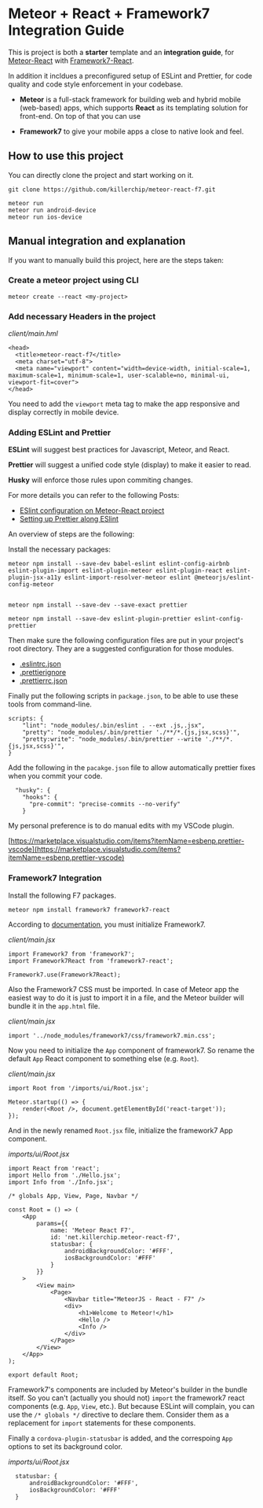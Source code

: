 # Meteor + React + Framework7 Integration Guide

This is project is both a **starter** template and an **integration guide**, for [Meteor-React](https://guide.meteor.com/) with [Framework7-React](https://framework7.io/react/).

In addition it incldues a preconfigured setup of ESLint and Prettier, for code quality and code style enforcement in your codebase.

- **Meteor** is a full-stack framework for building web and hybrid mobile (web-based) apps, which supports **React** as its templating solution for front-end. On top of that you can use

- **Framework7** to give your mobile apps a close to native look and feel.

## How to use this project

You can directly clone the project and start working on it.

```
git clone https://github.com/killerchip/meteor-react-f7.git
```

```
meteor run
meteor run android-device
meteor run ios-device
```

## Manual integration and explanation

If you want to manually build this project, here are the steps taken:

### Create a meteor project using CLI

```
meteor create --react <my-project>
```

### Add necessary Headers in the project

_client/main.hml_

```
<head>
  <title>meteor-react-f7</title>
  <meta charset="utf-8">
  <meta name="viewport" content="width=device-width, initial-scale=1, maximum-scale=1, minimum-scale=1, user-scalable=no, minimal-ui, viewport-fit=cover">
</head>
```

You need to add the `viewport` meta tag to make the app responsive and display correctly in mobile device.

### Adding ESLint and Prettier

**ESLint** will suggest best practices for Javascript, Meteor, and React.

**Prettier** will suggest a unified code style (display) to make it easier to read.

**Husky** will enforce those rules upon commiting changes.

For more details you can refer to the following Posts:

- [ESlint configuration on Meteor-React project](http://killerchip.net/2018/08/20/2018-08-20-meteor-react-eslint/)
- [Setting up Prettier along ESlint](http://killerchip.net/2018/09/22/2018-09-22-prettier-config/)

An overview of steps are the following:

Install the necessary packages:

```
meteor npm install --save-dev babel-eslint eslint-config-airbnb eslint-plugin-import eslint-plugin-meteor eslint-plugin-react eslint-plugin-jsx-a11y eslint-import-resolver-meteor eslint @meteorjs/eslint-config-meteor


meteor npm install --save-dev --save-exact prettier

meteor npm install --save-dev eslint-plugin-prettier eslint-config-prettier
```

Then make sure the following configuration files are put in your project's root directory. They are a suggested configuration for those modules.

- [.eslintrc.json](./eslintrc.json)
- [.prettierignore](.prettierignore)
- [.prettierrc.json](.prettierrc.json)

Finally put the following scripts in `package.json`, to be able to use these tools from command-line.

```
scripts: {
    "lint": "node_modules/.bin/eslint . --ext .js,.jsx",
    "pretty": "node_modules/.bin/prettier './**/*.{js,jsx,scss}'",
    "pretty:write": "node_modules/.bin/prettier --write './**/*.{js,jsx,scss}'",
}
```

Add the following in the `pacakge.json` file to allow automatically prettier fixes when you commit your code.

```
  "husky": {
    "hooks": {
      "pre-commit": "precise-commits --no-verify"
    }
```

My personal preference is to do manual edits with my VSCode plugin.

[https://marketplace.visualstudio.com/items?itemName=esbenp.prettier-vscode](https://marketplace.visualstudio.com/items?itemName=esbenp.prettier-vscode)

### Framework7 Integration

Install the following F7 packages.

```
meteor npm install framework7 framework7-react
```

According to [documentation](https://framework7.io/react/init-app.html), you must initialize Framework7.

_client/main.jsx_

```
import Framework7 from 'framework7';
import Framework7React from 'framework7-react';

Framework7.use(Framework7React);
```

Also the Framework7 CSS must be imported. In case of Meteor app the easiest way to do it is just to import it in a file, and the Meteor builder will bundle it in the `app.html` file.

_client/main.jsx_

```
import '../node_modules/framework7/css/framework7.min.css';
```

Now you need to initialize the `App` component of framework7. So rename the default `App` React component to something else (e.g. `Root`).

_client/main.jsx_

```
import Root from '/imports/ui/Root.jsx';

Meteor.startup(() => {
    render(<Root />, document.getElementById('react-target'));
});
```

And in the newly renamed `Root.jsx` file, initialize the framework7 App component.

_imports/ui/Root.jsx_

```
import React from 'react';
import Hello from './Hello.jsx';
import Info from './Info.jsx';

/* globals App, View, Page, Navbar */

const Root = () => (
    <App
        params={{
            name: 'Meteor React F7',
            id: 'net.killerchip.meteor-react-f7',
            statusbar: {
                androidBackgroundColor: '#FFF',
                iosBackgroundColor: '#FFF'
            }
        }}
    >
        <View main>
            <Page>
                <Navbar title="MeteorJS - React - F7" />
                <div>
                    <h1>Welcome to Meteor!</h1>
                    <Hello />
                    <Info />
                </div>
            </Page>
        </View>
    </App>
);

export default Root;
```

Framework7's components are included by Meteor's builder in the bundle itself. So you can't (actually you should not) `import` the framework7 react components (e.g. `App`, `View`, etc.). But because ESLint will complain, you can use the `/* globals */` directive to declare them. Consider them as a replacement for `import` statements for these components.

Finally a `cordova-plugin-statusbar` is added, and the correspoing `App` options to set its background color.

_imports/ui/Root.jsx_

```
  statusbar: {
      androidBackgroundColor: '#FFF',
      iosBackgroundColor: '#FFF'
  }
```
